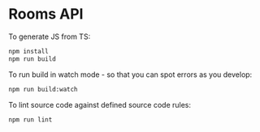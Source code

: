 # Rooms API

To generate JS from TS:

```sh
npm install
npm run build
```

To run build in watch mode - so that you can spot errors as you develop:

```sh
npm run build:watch
```

To lint source code against defined source code rules:

```sh
npm run lint
```
